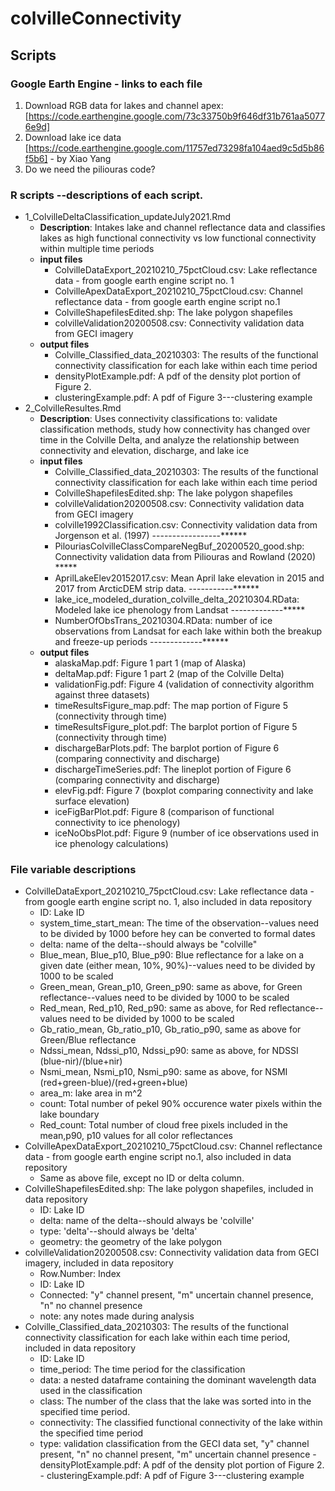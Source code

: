 # colvilleConnectivity

## Scripts
### Google Earth Engine - links to each file
1. Download RGB data for lakes and channel apex: [https://code.earthengine.google.com/73c33750b9f646df31b761aa50776e9d]
2. Download lake ice data [https://code.earthengine.google.com/11757ed73298fa104aed9c5d5b86f5b6] - by Xiao Yang
3. Do we need the piliouras code?

### R scripts --descriptions of each script. 
- 1_ColvilleDeltaClassification_updateJuly2021.Rmd
  - **Description**: Intakes lake and channel reflectance data and classifies lakes as high functional connectivity vs low functional connectivity within multiple time periods	
  - **input files**
    - ColvilleDataExport_20210210_75pctCloud.csv: Lake reflectance data - from google earth engine script no. 1
    - ColvilleApexDataExport_20210210_75pctCloud.csv: Channel reflectance data - from google earth engine script no.1
    - ColvilleShapefilesEdited.shp: The lake polygon shapefiles
    - colvilleValidation20200508.csv: Connectivity validation data from GECI imagery
  - **output files**
    - Colville_Classified_data_20210303: The results of the functional connectivity classification for each lake within each time period
    - densityPlotExample.pdf: A pdf of the density plot portion of Figure 2.
    - clusteringExample.pdf: A pdf of Figure 3---clustering example
- 2_ColvilleResultes.Rmd
  - **Description**: Uses connectivity classifications to: validate classification methods, study how connectivity has changed over time in the Colville Delta, and analyze the relationship between connectivity and elevation, discharge, and lake ice
  - **input files**
    - Colville_Classified_data_20210303: The results of the functional connectivity classification for each lake within each time period
    - ColvilleShapefilesEdited.shp: The lake polygon shapefiles
    - colvilleValidation20200508.csv: Connectivity validation data from GECI imagery
    - colville1992Classification.csv: Connectivity validation data from Jorgenson et al. (1997) -----------------******
    - PilouriasColvilleClassCompareNegBuf_20200520_good.shp: Connectivity validation data from Piliouras and Rowland (2020) *****
    - AprilLakeElev20152017.csv: Mean April lake elevation in 2015 and 2017 from ArcticDEM strip data. -----------******
    - lake_ice_modeled_duration_colville_delta_20210304.RData: Modeled lake ice phenology from Landsat -------------*****
    - NumberOfObsTrans_20210304.RData: number of ice observations from Landsat for each lake within both the breakup and freeze-up periods -------------******
  - **output files**
    - alaskaMap.pdf: Figure 1 part 1 (map of Alaska)
    - deltaMap.pdf: Figure 1 part 2 (map of the Colville Delta)
    - validationFig.pdf: Figure 4 (validation of connectivity algorithm against three datasets)
    - timeResultsFigure_map.pdf: The map portion of Figure 5 (connectivity through time)
    - timeResultsFigure_plot.pdf: The barplot portion of Figure 5 (connectivity through time)
    - dischargeBarPlots.pdf: The barplot portion of Figure 6 (comparing connectivity and discharge)
    - dischargeTimeSeries.pdf: The lineplot portion of Figure 6 (comparing connectivity and discharge)
    - elevFig.pdf: Figure 7 (boxplot comparing connectivity and lake surface elevation)
    - iceFigBarPlot.pdf: Figure 8 (comparison of functional connectivity to ice phenology)
    - iceNoObsPlot.pdf: Figure 9 (number of ice observations used in ice phenology calculations)

### File variable descriptions
   - ColvilleDataExport_20210210_75pctCloud.csv: Lake reflectance data - from google earth engine script no. 1, also included in data repository
      - ID: Lake ID
      - system_time_start_mean: The time of the observation--values need to be divided by 1000 before hey can be converted to formal dates
      - delta: name of the delta--should always be "colville"
      - Blue_mean, Blue_p10, Blue_p90: Blue reflectance for a lake on a given date (either mean, 10%, 90%)--values need to be divided by 1000 to be scaled
      - Green_mean, Grean_p10, Green_p90: same as above, for Green reflectance--values need to be divided by 1000 to be scaled
      - Red_mean, Red_p10, Red_p90: same as above, for Red reflectance--values need to be divided by 1000 to be scaled
      - Gb_ratio_mean, Gb_ratio_p10, Gb_ratio_p90, same as above for Green/Blue reflectance
      - Ndssi_mean, Ndssi_p10, Ndssi_p90: same as above, for NDSSI (blue-nir)/(blue+nir)
      - Nsmi_mean, Nsmi_p10, Nsmi_p90: same as above, for NSMI (red+green-blue)/(red+green+blue)
      - area_m: lake area in m^2
      - count: Total number of pekel 90% occurence water pixels within the lake boundary
      - Red_count: Total number of cloud free pixels included in the mean,p90, p10 values for all color reflectances
   - ColvilleApexDataExport_20210210_75pctCloud.csv: Channel reflectance data - from google earth engine script no.1, also included in data repository
     	- Same as above file, except no ID or delta column. 
   - ColvilleShapefilesEdited.shp: The lake polygon shapefiles, included in data repository
      - ID: Lake ID
      - delta: name of the delta--should always be 'colville'
      - type: 'delta'--should always be 'delta'
      - geometry: the geometry of the lake polygon
   - colvilleValidation20200508.csv: Connectivity validation data from GECI imagery, included in data repository
        - Row.Number: Index
        - ID: Lake ID
        - Connected: "y" channel present, "m" uncertain channel presence, "n" no channel presence
        - note: any notes made during analysis
   - Colville_Classified_data_20210303: The results of the functional connectivity classification for each lake within each time period, included in data repository
        - ID: Lake ID
        - time_period: The time period for the classification
        - data: a nested dataframe containing the dominant wavelength data used in the classification
        - class: The number of the class that the lake was sorted into in the specified time period.
        - connectivity: The classified functional connectivity of the lake within the specified time period
        - type: validation classification from the GECI data set, "y" channel present, "n" no channel present, "m" uncertain channel presence
    - densityPlotExample.pdf: A pdf of the density plot portion of Figure 2.
    - clusteringExample.pdf: A pdf of Figure 3---clustering example

